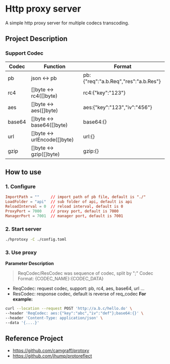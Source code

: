 # Http proxy server
A simple http proxy server for multiple codecs transcoding.
## Project Description
### Support Codec
| Codec | Function | Format |
| --- | --- | --- |
| pb | json <-> pb | pb:{"req":"a.b.Req","res":"a.b.Res"} |
| rc4 | []byte <-> rc4([]byte) | rc4:{"key":"123"} |
| aes | []byte <-> aes([]byte) | aes:{"key":"123","iv":"456"} |
| base64 | []byte <-> base64([]byte) | base64:{} |
| url | []byte <-> urlEncode([]byte) | url:{} |
| gzip | []byte <-> gzip([]byte) | gzip:{} |

## How to use
### 1. Configure
```toml
ImportPath = ""     // import path of pb file, default is "./"
LoadFolder = "api"  // sub folder of api, default is api
ReloadInterval = 0  // reload interval, default is 0
ProxyPort = 7000    // proxy port, default is 7000
ManagerPort = 7001  // manager port, default is 7001
```

### 2. Start server
```bash
./hprotoxy -C ./config.toml
```

### 3. Use proxy
**Parameter Description**
> ReqCodec/ResCodec was sequence of codec, split by ";"
> Codec Format: {CODEC_NAME}:{CODEC_DATA}
* ReqCodec: request codec, support: pb, rc4, aes, base64, url ...
* ResCodec: response codec, default is reverse of req_codec
**For example:**
```bash
curl --location --request POST 'http://a.b.c/hello.do' \
--header 'ReqCodec: aes:{"key":"abc","iv":"def"};base64:{}' \
--header 'Content-Type: application/json' \
--data '{....}'
```

## Reference Project
* https://github.com/camgraff/protoxy
* https://github.com/jhump/protoreflect